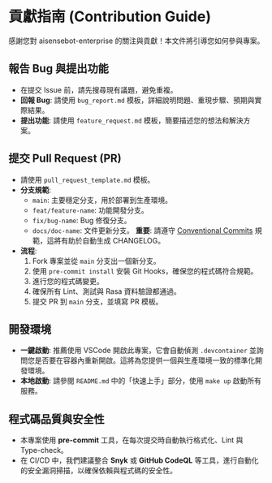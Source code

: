 # 貢獻指南 (Contribution Guide)

感謝您對 aisensebot-enterprise 的關注與貢獻！本文件將引導您如何參與專案。

## 報告 Bug 與提出功能
- 在提交 Issue 前，請先搜尋現有議題，避免重複。
- **回報 Bug**: 請使用 `bug_report.md` 模板，詳細說明問題、重現步驟、預期與實際結果。
- **提出功能**: 請使用 `feature_request.md` 模板，簡要描述您的想法和解決方案。

## 提交 Pull Request (PR)
- 請使用 `pull_request_template.md` 模板。
- **分支規範**:
  - `main`: 主要穩定分支，用於部署到生產環境。
  - `feat/feature-name`: 功能開發分支。
  - `fix/bug-name`: Bug 修復分支。
  - `docs/doc-name`: 文件更新分支。
  **重要**: 請遵守 [Conventional Commits](https://www.conventionalcommits.org/en/v1.0.0/) 規範，這將有助於自動生成 CHANGELOG。
- **流程**:
  1. Fork 專案並從 `main` 分支出一個新分支。
  2. 使用 `pre-commit install` 安裝 Git Hooks，確保您的程式碼符合規範。
  3. 進行您的程式碼變更。
  4. 確保所有 Lint、測試與 Rasa 資料驗證都通過。
  5. 提交 PR 到 `main` 分支，並填寫 PR 模板。

## 開發環境
- **一鍵啟動**: 推薦使用 VSCode 開啟此專案，它會自動偵測 `.devcontainer` 並詢問您是否要在容器內重新開啟。這將為您提供一個與生產環境一致的標準化開發環境。
- **本地啟動**: 請參閱 `README.md` 中的「快速上手」部分，使用 `make up` 啟動所有服務。

## 程式碼品質與安全性
- 本專案使用 **pre-commit** 工具，在每次提交時自動執行格式化、Lint 與 Type-check。
- 在 CI/CD 中，我們建議整合 **Snyk** 或 **GitHub CodeQL** 等工具，進行自動化的安全漏洞掃描，以確保依賴與程式碼的安全性。
